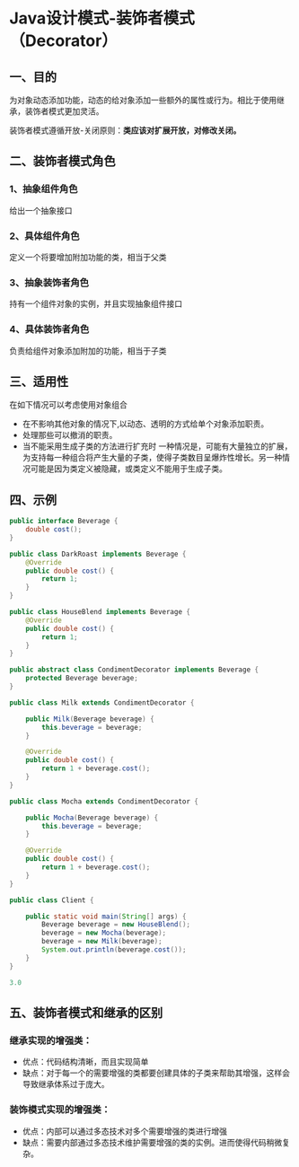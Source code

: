 # Java设计模式-装饰者模式（Decorator）

## 一、目的
为对象动态添加功能，动态的给对象添加一些额外的属性或行为。相比于使用继承，装饰者模式更加灵活。  

装饰者模式遵循开放-关闭原则：**类应该对扩展开放，对修改关闭。**  

## 二、装饰者模式角色

### 1、抽象组件角色
给出一个抽象接口

### 2、具体组件角色
定义一个将要增加附加功能的类，相当于父类

### 3、抽象装饰者角色
持有一个组件对象的实例，并且实现抽象组件接口

### 4、具体装饰者角色
负责给组件对象添加附加的功能，相当于子类

## 三、适用性
在如下情况可以考虑使用对象组合  
- 在不影响其他对象的情况下,以动态、透明的方式给单个对象添加职责。  
- 处理那些可以撤消的职责。  
- 当不能采用生成子类的方法进行扩充时  一种情况是，可能有大量独立的扩展，为支持每一种组合将产生大量的子类，使得子类数目呈爆炸性增长。另一种情况可能是因为类定义被隐藏，或类定义不能用于生成子类。  


## 四、示例

```java
public interface Beverage {
    double cost();
}
```
```java
public class DarkRoast implements Beverage {
    @Override
    public double cost() {
        return 1;
    }
}
```
```java
public class HouseBlend implements Beverage {
    @Override
    public double cost() {
        return 1;
    }
}
```
```java
public abstract class CondimentDecorator implements Beverage {
    protected Beverage beverage;
}
```
```java
public class Milk extends CondimentDecorator {

    public Milk(Beverage beverage) {
        this.beverage = beverage;
    }

    @Override
    public double cost() {
        return 1 + beverage.cost();
    }
}
```
```java
public class Mocha extends CondimentDecorator {

    public Mocha(Beverage beverage) {
        this.beverage = beverage;
    }

    @Override
    public double cost() {
        return 1 + beverage.cost();
    }
}
```
```java
public class Client {

    public static void main(String[] args) {
        Beverage beverage = new HouseBlend();
        beverage = new Mocha(beverage);
        beverage = new Milk(beverage);
        System.out.println(beverage.cost());
    }
}
```
```java
3.0
```

## 五、装饰者模式和继承的区别
### 继承实现的增强类：
- 优点：代码结构清晰，而且实现简单  
- 缺点：对于每一个的需要增强的类都要创建具体的子类来帮助其增强，这样会导致继承体系过于庞大。  


### 装饰模式实现的增强类：
- 优点：内部可以通过多态技术对多个需要增强的类进行增强  
- 缺点：需要内部通过多态技术维护需要增强的类的实例。进而使得代码稍微复杂。  
